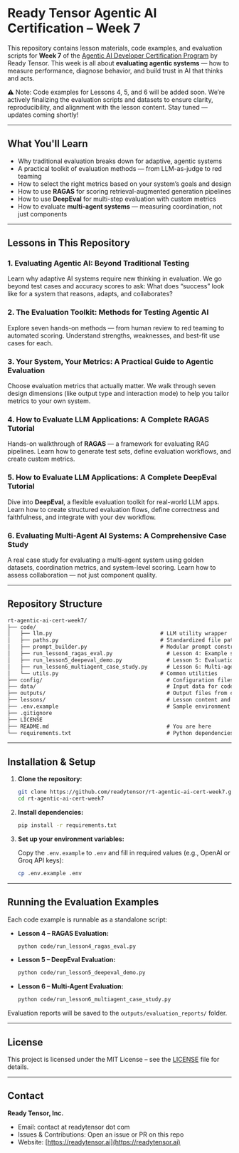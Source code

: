 # Ready Tensor Agentic AI Certification – Week 7

This repository contains lesson materials, code examples, and evaluation scripts for **Week 7** of the [Agentic AI Developer Certification Program](https://app.readytensor.ai/publications/HrJ0xWtLzLNt) by Ready Tensor. This week is all about **evaluating agentic systems** — how to measure performance, diagnose behavior, and build trust in AI that thinks and acts.

⚠️ Note: Code examples for Lessons 4, 5, and 6 will be added soon. We’re actively finalizing the evaluation scripts and datasets to ensure clarity, reproducibility, and alignment with the lesson content. Stay tuned — updates coming shortly!

---

## What You'll Learn

- Why traditional evaluation breaks down for adaptive, agentic systems
- A practical toolkit of evaluation methods — from LLM-as-judge to red teaming
- How to select the right metrics based on your system’s goals and design
- How to use **RAGAS** for scoring retrieval-augmented generation pipelines
- How to use **DeepEval** for multi-step evaluation with custom metrics
- How to evaluate **multi-agent systems** — measuring coordination, not just components

---

## Lessons in This Repository

### 1. Evaluating Agentic AI: Beyond Traditional Testing

Learn why adaptive AI systems require new thinking in evaluation. We go beyond test cases and accuracy scores to ask: What does “success” look like for a system that reasons, adapts, and collaborates?

### 2. The Evaluation Toolkit: Methods for Testing Agentic AI

Explore seven hands-on methods — from human review to red teaming to automated scoring. Understand strengths, weaknesses, and best-fit use cases for each.

### 3. Your System, Your Metrics: A Practical Guide to Agentic Evaluation

Choose evaluation metrics that actually matter. We walk through seven design dimensions (like output type and interaction mode) to help you tailor metrics to your own system.

### 4. How to Evaluate LLM Applications: A Complete RAGAS Tutorial

Hands-on walkthrough of **RAGAS** — a framework for evaluating RAG pipelines. Learn how to generate test sets, define evaluation workflows, and create custom metrics.

### 5. How to Evaluate LLM Applications: A Complete DeepEval Tutorial

Dive into **DeepEval**, a flexible evaluation toolkit for real-world LLM apps. Learn how to create structured evaluation flows, define correctness and faithfulness, and integrate with your dev workflow.

### 6. Evaluating Multi-Agent AI Systems: A Comprehensive Case Study

A real case study for evaluating a multi-agent system using golden datasets, coordination metrics, and system-level scoring. Learn how to assess collaboration — not just component quality.

---

## Repository Structure

```txt
rt-agentic-ai-cert-week7/
├── code/
│   ├── llm.py                                  # LLM utility wrapper
│   ├── paths.py                                # Standardized file path management
│   ├── prompt_builder.py                       # Modular prompt construction functions
│   ├── run_lesson4_ragas_eval.py                 # Lesson 4: Example script for RAGAS-based evaluation
│   ├── run_lesson5_deepeval_demo.py              # Lesson 5: Evaluation pipeline using DeepEval
│   ├── run_lesson6_multiagent_case_study.py      # Lesson 6: Multi-agent evaluation case study
│   └── utils.py                                # Common utilities
├── config/                                       # Configuration files
├── data/                                         # Input data for code examples
├── outputs/                                      # Output files from code examples
├── lessons/                                      # Lesson content and assets
├── .env.example                                  # Sample environment file (e.g., for API keys)
├── .gitignore
├── LICENSE
├── README.md                                     # You are here
└── requirements.txt                              # Python dependencies for evaluation tools
```

---

## Installation & Setup

1. **Clone the repository:**

   ```bash
   git clone https://github.com/readytensor/rt-agentic-ai-cert-week7.git
   cd rt-agentic-ai-cert-week7
   ```

2. **Install dependencies:**

   ```bash
   pip install -r requirements.txt
   ```

3. **Set up your environment variables:**

   Copy the `.env.example` to `.env` and fill in required values (e.g., OpenAI or Groq API keys):

   ```bash
   cp .env.example .env
   ```

---

## Running the Evaluation Examples

Each code example is runnable as a standalone script:

- **Lesson 4 – RAGAS Evaluation:**

  ```bash
  python code/run_lesson4_ragas_eval.py
  ```

- **Lesson 5 – DeepEval Evaluation:**

  ```bash
  python code/run_lesson5_deepeval_demo.py
  ```

- **Lesson 6 – Multi-Agent Evaluation:**

  ```bash
  python code/run_lesson6_multiagent_case_study.py
  ```

Evaluation reports will be saved to the `outputs/evaluation_reports/` folder.

---

## License

This project is licensed under the MIT License – see the [LICENSE](LICENSE) file for details.

---

## Contact

**Ready Tensor, Inc.**

- Email: contact at readytensor dot com
- Issues & Contributions: Open an issue or PR on this repo
- Website: [https://readytensor.ai](https://readytensor.ai)
